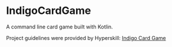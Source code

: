 # IndigoCardGame
A command line card game built with Kotlin.  

Project guidelines were provided by Hyperskill: <a href="https://hyperskill.org/projects/214?track=4">Indigo Card Game</a>
